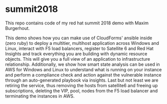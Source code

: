 # summit2018
This repo contains code of my red hat summit 2018 demo with Maxim Burgerhout. 

This demo shows how you can make use of CloudForms' ansible inside (zero ruby) to deploy a multitier, multihost application across Windows and Linux, interact with F5 load balancers, register to Satellite 6 and Red Hat Insights and track everything you are building with dynamic resource objects. This will give you a full view of an application to infrastructure relationship. Additionally, we show how smart state analysis can be used in AWS for Windows and Linux to understand what is running on your instance and perform a compliance check and action against the vulnerable instance through an auto-generated playbook via insights. Last but not least we are retiring the service, thus removing the hosts from satellite6 and freeing up subscriptions, deleting the VIP, pool, nodes from the F5 load balancer and terminating the instances in AWS.  

